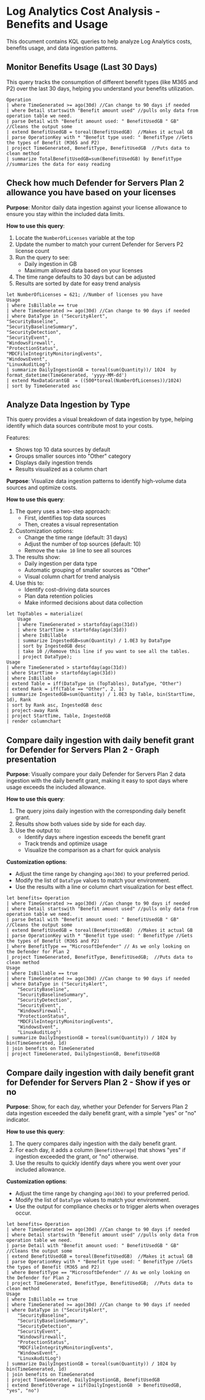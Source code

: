 # Log Analytics Cost Analysis - Benefits and Usage

This document contains KQL queries to help analyze Log Analytics costs, benefits usage, and data ingestion patterns.

## Monitor Benefits Usage (Last 30 Days)

This query tracks the consumption of different benefit types (like M365 and P2) over the last 30 days, helping you understand your benefits utilization.

```KQL
Operation
| where TimeGenerated >= ago(30d) //Can change to 90 days if needed
| where Detail startswith "Benefit amount used" //pulls only data from operation table we need.
| parse Detail with "Benefit amount used: " BenefitUsedGB " GB" //Cleans the output some
| extend BenefitUsedGB = toreal(BenefitUsedGB)  //Makes it actual GB
| parse OperationKey with * "Benefit type used: " BenefitType //Gets the types of Benefit (M365 and P2)
| project TimeGenerated, BenefitType, BenefitUsedGB  //Puts data to clean method
| summarize TotalBenefitUsedGB=sum(BenefitUsedGB) by BenefitType  //summarizes the data for easy reading
```

## Check how much Defender for Servers Plan 2 allowance you have based on your licenses

**Purpose**: Monitor daily data ingestion against your license allowance to ensure you stay within the included data limits.

**How to use this query**:
1. Locate the `NumberOfLicenses` variable at the top
2. Update the number to match your current Defender for Servers P2 license count
3. Run the query to see:
   - Daily ingestion in GB
   - Maximum allowed data based on your licenses
4. The time range defaults to 30 days but can be adjusted
5. Results are sorted by date for easy trend analysis

```KQL
let NumberOfLicenses = 621; //Number of licenses you have
Usage
| where IsBillable == true
| where TimeGenerated >= ago(30d) //Can change to 90 days if needed
| where DataType in ("SecurityAlert",
"SecurityBaseline",
"SecurityBaselineSummary",
"SecurityDetection",
"SecurityEvent",
"WindowsFirewall",
"ProtectionStatus",
"MDCFileIntegrityMonitoringEvents",
"WindowsEvent",
"LinuxAuditLog")
| summarize DailyIngestionGB = toreal(sum(Quantity))/ 1024  by format_datetime(TimeGenerated, 'yyyy-MM-dd')
| extend MaxDataGrantGB  = ((500*toreal(NumberOfLicenses))/1024)
| sort by TimeGenerated asc
```

## Analyze Data Ingestion by Type

This query provides a visual breakdown of data ingestion by type, helping identify which data sources contribute most to your costs.

Features:

- Shows top 10 data sources by default
- Groups smaller sources into "Other" category
- Displays daily ingestion trends
- Results visualized as a column chart

**Purpose**: Visualize data ingestion patterns to identify high-volume data sources and optimize costs.

**How to use this query**:
1. The query uses a two-step approach:
   - First, identifies top data sources
   - Then, creates a visual representation
2. Customization options:
   - Change the time range (default: 31 days)
   - Adjust the number of top sources (default: 10)
   - Remove the `take 10` line to see all sources
3. The results show:
   - Daily ingestion per data type
   - Automatic grouping of smaller sources as "Other"
   - Visual column chart for trend analysis
4. Use this to:
   - Identify cost-driving data sources
   - Plan data retention policies
   - Make informed decisions about data collection

```KQL
let TopTables = materialize(
    Usage
    | where TimeGenerated > startofday(ago(31d))
    | where StartTime > startofday(ago(31d))
    | where IsBillable
    | summarize IngestedGB=sum(Quantity) / 1.0E3 by DataType
    | sort by IngestedGB desc
    | take 10 //Remove this line if you want to see all the tables.
    | project DataType);
Usage
| where TimeGenerated > startofday(ago(31d))
| where StartTime > startofday(ago(31d))
| where IsBillable
| extend Table = iff(DataType in (TopTables), DataType, "Other")
| extend Rank = iff(Table == "Other", 2, 1)
| summarize IngestedGB=sum(Quantity) / 1.0E3 by Table, bin(StartTime, 1d), Rank
| sort by Rank asc, IngestedGB desc
| project-away Rank
| project StartTime, Table, IngestedGB
| render columnchart
```

## Compare daily ingestion with daily benefit grant for Defender for Servers Plan 2 - Graph presentation

**Purpose**: Visually compare your daily Defender for Servers Plan 2 data ingestion with the daily benefit grant, making it easy to spot days where usage exceeds the included allowance.

**How to use this query**:

1. The query joins daily ingestion with the corresponding daily benefit grant.
2. Results show both values side by side for each day.
3. Use the output to:
    - Identify days where ingestion exceeds the benefit grant
    - Track trends and optimize usage
    - Visualize the comparison as a chart for quick analysis

**Customization options**:

- Adjust the time range by changing `ago(30d)` to your preferred period.
- Modify the list of `DataType` values to match your environment.
- Use the results with a line or column chart visualization for best effect.

```KQL
let benefits= Operation
| where TimeGenerated >= ago(30d) //Can change to 90 days if needed
| where Detail startswith "Benefit amount used" //pulls only data from operation table we need.
| parse Detail with "Benefit amount used: " BenefitUsedGB " GB" //Cleans the output some
| extend BenefitUsedGB = toreal(BenefitUsedGB)  //Makes it actual GB
| parse OperationKey with * "Benefit type used: " BenefitType //Gets the types of Benefit (M365 and P2)
| where BenefitType == "MicrosoftDefender" // As we only looking on the Defender for Plan 2
| project TimeGenerated, BenefitType, BenefitUsedGB;  //Puts data to clean method
Usage
| where IsBillable == true
| where TimeGenerated >= ago(30d) //Can change to 90 days if needed
| where DataType in ("SecurityAlert", 
    "SecurityBaseline",
    "SecurityBaselineSummary",
    "SecurityDetection",
    "SecurityEvent",
    "WindowsFirewall",
    "ProtectionStatus",
    "MDCFileIntegrityMonitoringEvents",
    "WindowsEvent",
    "LinuxAuditLog")
| summarize DailyIngestionGB = toreal(sum(Quantity)) / 1024 by bin(TimeGenerated, 1d)
| join benefits on TimeGenerated
| project TimeGenerated, DailyIngestionGB, BenefitUsedGB
```

## Compare daily ingestion with daily benefit grant for Defender for Servers Plan 2 - Show if yes or no

**Purpose**: Show, for each day, whether your Defender for Servers Plan 2 data ingestion exceeded the daily benefit grant, with a simple "yes" or "no" indicator.

**How to use this query**:

1. The query compares daily ingestion with the daily benefit grant.
2. For each day, it adds a column (`BenefitOverage`) that shows "yes" if ingestion exceeded the grant, or "no" otherwise.
3. Use the results to quickly identify days where you went over your included allowance.

**Customization options**:

- Adjust the time range by changing `ago(30d)` to your preferred period.
- Modify the list of `DataType` values to match your environment.
- Use the output for compliance checks or to trigger alerts when overages occur.

```KQL
let benefits= Operation
| where TimeGenerated >= ago(30d) //Can change to 90 days if needed
| where Detail startswith "Benefit amount used" //pulls only data from operation table we need.
| parse Detail with "Benefit amount used: " BenefitUsedGB " GB" //Cleans the output some
| extend BenefitUsedGB = toreal(BenefitUsedGB)  //Makes it actual GB
| parse OperationKey with * "Benefit type used: " BenefitType //Gets the types of Benefit (M365 and P2)
| where BenefitType == "MicrosoftDefender" // As we only looking on the Defender for Plan 2
| project TimeGenerated, BenefitType, BenefitUsedGB;  //Puts data to clean method
Usage
| where IsBillable == true
| where TimeGenerated >= ago(30d) //Can change to 90 days if needed
| where DataType in ("SecurityAlert", 
    "SecurityBaseline",
    "SecurityBaselineSummary",
    "SecurityDetection",
    "SecurityEvent",
    "WindowsFirewall",
    "ProtectionStatus",
    "MDCFileIntegrityMonitoringEvents",
    "WindowsEvent",
    "LinuxAuditLog")
| summarize DailyIngestionGB = toreal(sum(Quantity)) / 1024 by bin(TimeGenerated, 1d)
| join benefits on TimeGenerated
| project TimeGenerated, DailyIngestionGB, BenefitUsedGB
| extend BenefitOverage = iif(DailyIngestionGB  > BenefitUsedGB, "yes", "no")
```
